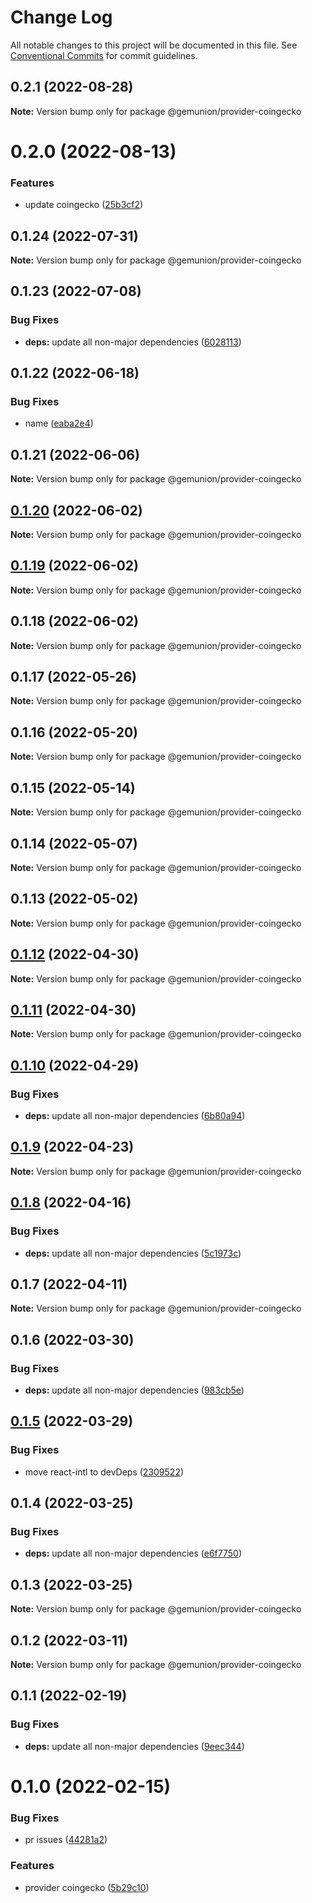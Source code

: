 # Change Log

All notable changes to this project will be documented in this file.
See [Conventional Commits](https://conventionalcommits.org) for commit guidelines.

## 0.2.1 (2022-08-28)

**Note:** Version bump only for package @gemunion/provider-coingecko





# 0.2.0 (2022-08-13)


### Features

* update coingecko ([25b3cf2](https://github.com/gemunion/mui-packages/commit/25b3cf228317c3f919cf465b472d4fb95514abbd))





## 0.1.24 (2022-07-31)

**Note:** Version bump only for package @gemunion/provider-coingecko





## 0.1.23 (2022-07-08)


### Bug Fixes

* **deps:** update all non-major dependencies ([6028113](https://github.com/gemunion/mui-packages/commit/60281134ab1f13f629730ef9a80c567e9d7c996c))





## 0.1.22 (2022-06-18)


### Bug Fixes

* name ([eaba2e4](https://github.com/gemunion/mui-packages/commit/eaba2e46936b4a964e0a5a7a772209d7573e2c82))





## 0.1.21 (2022-06-06)

**Note:** Version bump only for package @gemunion/provider-coingecko





## [0.1.20](https://github.com/gemunion/mui-packages/compare/@gemunion/provider-coingecko@0.1.19...@gemunion/provider-coingecko@0.1.20) (2022-06-02)

**Note:** Version bump only for package @gemunion/provider-coingecko





## [0.1.19](https://github.com/gemunion/mui-packages/compare/@gemunion/provider-coingecko@0.1.18...@gemunion/provider-coingecko@0.1.19) (2022-06-02)

**Note:** Version bump only for package @gemunion/provider-coingecko





## 0.1.18 (2022-06-02)

**Note:** Version bump only for package @gemunion/provider-coingecko





## 0.1.17 (2022-05-26)

**Note:** Version bump only for package @gemunion/provider-coingecko





## 0.1.16 (2022-05-20)

**Note:** Version bump only for package @gemunion/provider-coingecko





## 0.1.15 (2022-05-14)

**Note:** Version bump only for package @gemunion/provider-coingecko





## 0.1.14 (2022-05-07)

**Note:** Version bump only for package @gemunion/provider-coingecko





## 0.1.13 (2022-05-02)

**Note:** Version bump only for package @gemunion/provider-coingecko





## [0.1.12](https://github.com/gemunion/mui-packages/compare/@gemunion/provider-coingecko@0.1.11...@gemunion/provider-coingecko@0.1.12) (2022-04-30)

**Note:** Version bump only for package @gemunion/provider-coingecko





## [0.1.11](https://github.com/gemunion/mui-packages/compare/@gemunion/provider-coingecko@0.1.10...@gemunion/provider-coingecko@0.1.11) (2022-04-30)

**Note:** Version bump only for package @gemunion/provider-coingecko





## [0.1.10](https://github.com/gemunion/mui-packages/compare/@gemunion/provider-coingecko@0.1.9...@gemunion/provider-coingecko@0.1.10) (2022-04-29)


### Bug Fixes

* **deps:** update all non-major dependencies ([6b80a94](https://github.com/gemunion/mui-packages/commit/6b80a945e8ecc4e29ee9c52e2d0d58fa02f45a16))





## [0.1.9](https://github.com/gemunion/mui-packages/compare/@gemunion/provider-coingecko@0.1.8...@gemunion/provider-coingecko@0.1.9) (2022-04-23)

**Note:** Version bump only for package @gemunion/provider-coingecko





## [0.1.8](https://github.com/gemunion/mui-packages/compare/@gemunion/provider-coingecko@0.1.7...@gemunion/provider-coingecko@0.1.8) (2022-04-16)


### Bug Fixes

* **deps:** update all non-major dependencies ([5c1973c](https://github.com/gemunion/mui-packages/commit/5c1973c9ef7c7b8151c8669baac9d51126585697))





## 0.1.7 (2022-04-11)

**Note:** Version bump only for package @gemunion/provider-coingecko





## 0.1.6 (2022-03-30)


### Bug Fixes

* **deps:** update all non-major dependencies ([983cb5e](https://github.com/gemunion/mui-packages/commit/983cb5e746a78ff1265ee83938c41a2806afa023))





## [0.1.5](https://github.com/gemunion/mui-packages/compare/@gemunion/provider-coingecko@0.1.4...@gemunion/provider-coingecko@0.1.5) (2022-03-29)


### Bug Fixes

* move react-intl to devDeps ([2309522](https://github.com/gemunion/mui-packages/commit/2309522132cd6530babbab0d8e69eccf9710507d))





## 0.1.4 (2022-03-25)


### Bug Fixes

* **deps:** update all non-major dependencies ([e6f7750](https://github.com/gemunion/mui-packages/commit/e6f775021b6340e69defc0a3d60c567072cb75a2))





## 0.1.3 (2022-03-25)

**Note:** Version bump only for package @gemunion/provider-coingecko





## 0.1.2 (2022-03-11)

**Note:** Version bump only for package @gemunion/provider-coingecko





## 0.1.1 (2022-02-19)


### Bug Fixes

* **deps:** update all non-major dependencies ([9eec344](https://github.com/gemunion/mui-packages/commit/9eec344ffb288bea96fcb3e44d147b643dd609e1))





# 0.1.0 (2022-02-15)


### Bug Fixes

* pr issues ([44281a2](https://github.com/gemunion/mui-packages/commit/44281a2b3782f6c070e416bf5bffa4a6180a03d2))


### Features

* provider coingecko ([5b29c10](https://github.com/gemunion/mui-packages/commit/5b29c101ba08a99c1c2ba71f4587f16275ab8a20))

